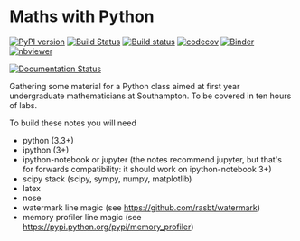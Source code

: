 # Maths with Python

 [![PyPI version](https://badge.fury.io/py/maths-with-python.svg)](https://badge.fury.io/py/maths-with-python) 
 [![Build Status](https://travis-ci.org/LaGuer/maths-with-python.svg?branch=master)](https://travis-ci.org/LaGuer/maths-with-python)
[![Build status](https://ci.appveyor.com/api/projects/status/je4xpa3948d05g1a/branch/master?svg=true)](https://ci.appveyor.com/project/LaGuer/maths-with-python/branch/master)
 [![codecov](https://codecov.io/gh/LaGuer/maths-with-python/branch/master/graph/badge.svg)](https://codecov.io/gh/LaGuer/maths-with-python) 
 [![Binder](http://mybinder.org/badge.svg)](http://mybinder.org/repo/LaGuer/maths-with-python)
 [![nbviewer](https://img.shields.io/badge/view%20on-nbviewer-brightgreen.svg)](https://nbviewer.jupyter.org/github/LaGuer/maths-with-python/blob/master/website-index.ipynb)

[![Documentation Status](https://readthedocs.org/projects/maths-with-python/badge/?version=latest)](http://maths-with-python.readthedocs.org/en/latest/?badge=latest)


Gathering some material for a Python class aimed at first year undergraduate mathematicians at Southampton. To be covered in ten hours of labs.

To build these notes you will need

* python (3.3+)
* ipython (3+)
* ipython-notebook or jupyter (the notes recommend jupyter, but that's for forwards compatibility: it should work on ipython-notebook 3+)
* scipy stack (scipy, sympy, numpy, matplotlib)
* latex
* nose
* watermark line magic (see https://github.com/rasbt/watermark)
* memory profiler line magic (see https://pypi.python.org/pypi/memory_profiler)
